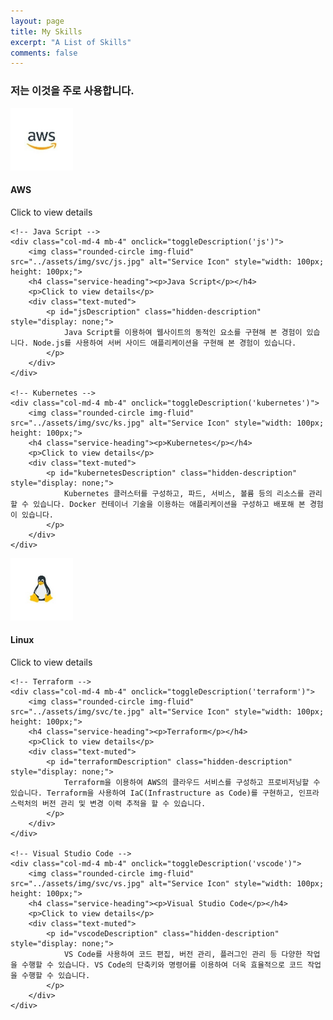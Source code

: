 ```yaml
---
layout: page
title: My Skills
excerpt: "A List of Skills"
comments: false
---
```


<div class="row">
    <div class="col-lg-12 text-center">
        <h3 class="section-subheading text-muted">저는 이것을 주로 사용합니다.</h3>
    </div>
</div>

<div class="row text-center">
    <!-- AWS -->
    <div class="col-md-4 mb-4" onclick="toggleDescription('aws')">
        <img class="rounded-circle img-fluid" src="../assets/img/svc/aws.jpg" alt="Service Icon" style="width: 100px; height: 100px;">
        <h4 class="service-heading"><p>AWS</p></h4>
        <p>Click to view details</p>
        <div class="text-muted">
            <p id="awsDescription" class="hidden-description" style="display: none;">
                AWS 아키텍처를 구성한 뒤, 직접 생성하고 연결할 수 있습니다. 보안을 위해 VPC 및 서브넷을 생성하고, 역할과 정책을 구성할 수 있습니다.
            </p>
        </div>
    </div>

    <!-- Java Script -->
    <div class="col-md-4 mb-4" onclick="toggleDescription('js')">
        <img class="rounded-circle img-fluid" src="../assets/img/svc/js.jpg" alt="Service Icon" style="width: 100px; height: 100px;">
        <h4 class="service-heading"><p>Java Script</p></h4>
        <p>Click to view details</p>
        <div class="text-muted">
            <p id="jsDescription" class="hidden-description" style="display: none;">
                Java Script를 이용하여 웹사이트의 동적인 요소를 구현해 본 경험이 있습니다. Node.js를 사용하여 서버 사이드 애플리케이션을 구현해 본 경험이 있습니다.
            </p>
        </div>
    </div>

    <!-- Kubernetes -->
    <div class="col-md-4 mb-4" onclick="toggleDescription('kubernetes')">
        <img class="rounded-circle img-fluid" src="../assets/img/svc/ks.jpg" alt="Service Icon" style="width: 100px; height: 100px;">
        <h4 class="service-heading"><p>Kubernetes</p></h4>
        <p>Click to view details</p>
        <div class="text-muted">
            <p id="kubernetesDescription" class="hidden-description" style="display: none;">
                Kubernetes 클러스터를 구성하고, 파드, 서비스, 볼륨 등의 리소스를 관리할 수 있습니다. Docker 컨테이너 기술을 이용하는 애플리케이션을 구성하고 배포해 본 경험이 있습니다.
            </p>
        </div>
    </div>
</div>

<div class="row text-center">
    <!-- Linux -->
    <div class="col-md-4 mb-4" onclick="toggleDescription('linux')">
        <img class="rounded-circle img-fluid" src="../assets/img/svc/li.jpg" alt="Service Icon" style="width: 100px; height: 100px;">
        <h4 class="service-heading"><p>Linux</p></h4>
        <p>Click to view details</p>
        <div class="text-muted">
            <p id="linuxDescription" class="hidden-description" style="display: none;">
                Linux 커맨드 라인 인터페이스(CLI)를 이용하여 파일 및 디렉토리 작업, 패키지 설치, 서비스 제어 등을 수행할 수 있습니다. Linux에서 사용되는 Ubuntu를 설치하고 구성하는 방법을 알고 있습니다.
            </p>
        </div>
    </div>

    <!-- Terraform -->
    <div class="col-md-4 mb-4" onclick="toggleDescription('terraform')">
        <img class="rounded-circle img-fluid" src="../assets/img/svc/te.jpg" alt="Service Icon" style="width: 100px; height: 100px;">
        <h4 class="service-heading"><p>Terraform</p></h4>
        <p>Click to view details</p>
        <div class="text-muted">
            <p id="terraformDescription" class="hidden-description" style="display: none;">
                Terraform을 이용하여 AWS의 클라우드 서비스를 구성하고 프로비저닝할 수 있습니다. Terraform을 사용하여 IaC(Infrastructure as Code)를 구현하고, 인프라스럭처의 버전 관리 및 변경 이력 추적을 할 수 있습니다.
            </p>
        </div>
    </div>

    <!-- Visual Studio Code -->
    <div class="col-md-4 mb-4" onclick="toggleDescription('vscode')">
        <img class="rounded-circle img-fluid" src="../assets/img/svc/vs.jpg" alt="Service Icon" style="width: 100px; height: 100px;">
        <h4 class="service-heading"><p>Visual Studio Code</p></h4>
        <p>Click to view details</p>
        <div class="text-muted">
            <p id="vscodeDescription" class="hidden-description" style="display: none;">
                VS Code를 사용하여 코드 편집, 버전 관리, 플러그인 관리 등 다양한 작업을 수행할 수 있습니다. VS Code의 단축키와 명령어를 이용하여 더욱 효율적으로 코드 작업을 수행할 수 있습니다.
            </p>
        </div>
    </div>
</div>

<script>
    function toggleDescription(service) {
        var description = document.getElementById(service + 'Description');
        if (description.style.display === 'none' || description.style.display === '') {
            description.style.display = 'block';
        } else {
            description.style.display = 'none';
        }
    }
</script>

